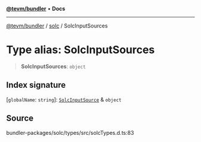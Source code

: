 [**@tevm/bundler**](../../README.md) • **Docs**

***

[@tevm/bundler](../../modules.md) / [solc](../README.md) / SolcInputSources

# Type alias: SolcInputSources

> **SolcInputSources**: `object`

## Index signature

 \[`globalName`: `string`\]: [`SolcInputSource`](SolcInputSource.md) & `object`

## Source

bundler-packages/solc/types/src/solcTypes.d.ts:83
